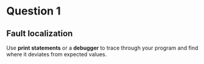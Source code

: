 # Question 1
## Fault localization
Use **print statements** or a **debugger** to trace through your program and find where it deviates from expected values. 
